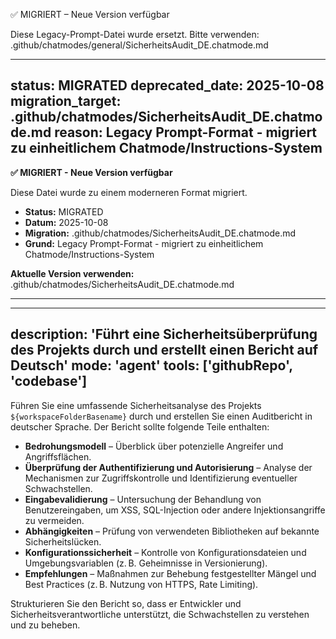 ✅ MIGRIERT – Neue Version verfügbar

Diese Legacy-Prompt-Datei wurde ersetzt.
Bitte verwenden: .github/chatmodes/general/SicherheitsAudit_DE.chatmode.md

---
status: MIGRATED
deprecated_date: 2025-10-08
migration_target: .github/chatmodes/SicherheitsAudit_DE.chatmode.md
reason: Legacy Prompt-Format - migriert zu einheitlichem Chatmode/Instructions-System
---

**✅ MIGRIERT - Neue Version verfügbar**

Diese Datei wurde zu einem moderneren Format migriert.

- **Status:** MIGRATED
- **Datum:** 2025-10-08
- **Migration:** .github/chatmodes/SicherheitsAudit_DE.chatmode.md
- **Grund:** Legacy Prompt-Format - migriert zu einheitlichem Chatmode/Instructions-System

**Aktuelle Version verwenden:** .github/chatmodes/SicherheitsAudit_DE.chatmode.md

---

---
description: 'Führt eine Sicherheitsüberprüfung des Projekts durch und erstellt einen Bericht auf Deutsch'
mode: 'agent'
tools: ['githubRepo', 'codebase']
---

Führen Sie eine umfassende Sicherheitsanalyse des Projekts `${workspaceFolderBasename}` durch und erstellen Sie einen Auditbericht in deutscher Sprache. Der Bericht sollte folgende Teile enthalten:

* **Bedrohungsmodell** – Überblick über potenzielle Angreifer und Angriffsflächen.
* **Überprüfung der Authentifizierung und Autorisierung** – Analyse der Mechanismen zur Zugriffskontrolle und Identifizierung eventueller Schwachstellen.
* **Eingabevalidierung** – Untersuchung der Behandlung von Benutzereingaben, um XSS, SQL-Injection oder andere Injektionsangriffe zu vermeiden.
* **Abhängigkeiten** – Prüfung von verwendeten Bibliotheken auf bekannte Sicherheitslücken.
* **Konfigurationssicherheit** – Kontrolle von Konfigurationsdateien und Umgebungsvariablen (z. B. Geheimnisse in Versionierung).
* **Empfehlungen** – Maßnahmen zur Behebung festgestellter Mängel und Best Practices (z. B. Nutzung von HTTPS, Rate Limiting).

Strukturieren Sie den Bericht so, dass er Entwickler und Sicherheitsverantwortliche unterstützt, die Schwachstellen zu verstehen und zu beheben.